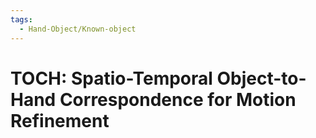 ```yaml
---
tags:
  - Hand-Object/Known-object
---
```

# TOCH: Spatio-Temporal Object-to-Hand Correspondence for Motion Refinement
